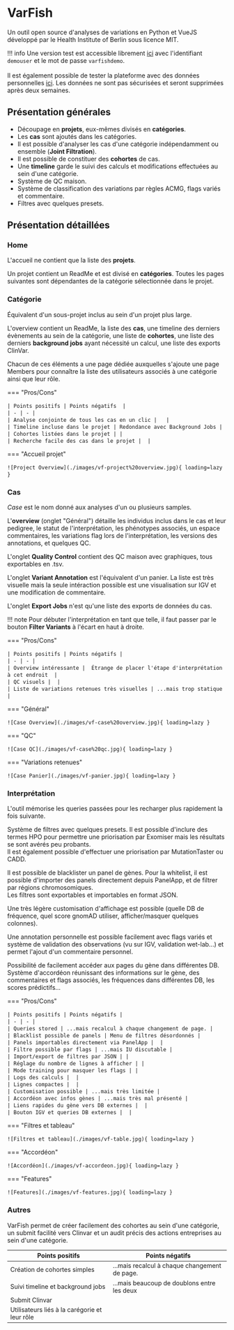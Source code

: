 # VarFish

Un outil open source d'analyses de variations en Python et VueJS développé par le Health Institute of Berlin sous licence MIT.

!!! info
    Une version test est accessible librement [ici](https://varfish-demo.bihealth.org/) avec l'identifiant `demouser` et le mot de passe `varfishdemo`.<br><br>
    Il est également possible de tester la plateforme avec des données personnelles [ici](https://varfish-kiosk.bihealth.org/). Les données ne sont pas sécurisées et seront supprimées après deux semaines.


## Présentation générales
- Découpage en **projets**, eux-mêmes divisés en **catégories**.
- Les **cas** sont ajoutés dans les catégories.
- Il est possible d'analyser les cas d'une catégorie indépendamment ou ensemble (**Joint Filtration**).
- Il est possible de constituer des **cohortes** de cas.
- Une **timeline** garde le suivi des calculs et modifications effectuées au sein d'une catégorie.
- Système de QC maison.
- Système de classification des variations par règles ACMG, flags variés et commentaire.
- Filtres avec quelques presets.

## Présentation détaillées
### Home
L'accueil ne contient que la liste des **projets**.

Un projet contient un ReadMe et est divisé en **catégories**. Toutes les pages suivantes sont dépendantes de la catégorie sélectionnée dans le projet.

### Catégorie
Équivalent d'un sous-projet inclus au sein d'un projet plus large.

L'overview contient un ReadMe, la liste des **cas**, une timeline des derniers évènements au sein de la catégorie, une liste de **cohortes**, une liste des derniers **background jobs** ayant nécessité un calcul, une liste des exports ClinVar.

Chacun de ces éléments a une page dédiée auxquelles s'ajoute une page Members pour connaître la liste des utilisateurs associés à une catégorie ainsi que leur rôle.

=== "Pros/Cons"

    | Points positifs | Points négatifs  |
    | - | - |
    | Analyse conjointe de tous les cas en un clic |   |
    | Timeline incluse dans le projet | Redondance avec Background Jobs |
    | Cohortes listées dans le projet | |
    | Recherche facile des cas dans le projet |  |

=== "Accueil projet"

    ![Project Overview](./images/vf-project%20overview.jpg){ loading=lazy }


### Cas
*Case* est le nom donné aux analyses d'un ou plusieurs samples.

L'**overview** (onglet "Général") détaille les individus inclus dans le cas et leur pedigree, le statut de l'interprétation, les phénotypes associés, un espace commentaires, les variations flag lors de l'interprétation, les versions des annotations, et quelques QC.

L'onglet **Quality Control** contient des QC maison avec graphiques, tous exportables en .tsv.

L'onglet **Variant Annotation** est l'équivalent d'un panier. La liste est très visuelle mais la seule intéraction possible est une visualisation sur IGV et une modification de commentaire.

L'onglet **Export Jobs** n'est qu'une liste des exports de données du cas.

!!! note
    Pour débuter l'interprétation en tant que telle, il faut passer par le bouton **Filter Variants** à l'écart en haut à droite.

=== "Pros/Cons"

    | Points positifs | Points négatifs |
    | - | - |
    | Overview intéressante |  Étrange de placer l'étape d'interprétation à cet endroit  |
    | QC visuels |  |
    | Liste de variations retenues très visuelles | ...mais trop statique |

=== "Général"

    ![Case Overview](./images/vf-case%20overview.jpg){ loading=lazy }

=== "QC"

    ![Case QC](./images/vf-case%20qc.jpg){ loading=lazy }

=== "Variations retenues"

    ![Case Panier](./images/vf-panier.jpg){ loading=lazy }

### Interprétation
L'outil mémorise les queries passées pour les recharger plus rapidement la fois suivante.

Système de filtres avec quelques presets. Il est possible d'inclure des termes HPO pour permettre une priorisation par Exomiser mais les résultats se sont avérés peu probants.<br>
Il est également possible d'effectuer une priorisation par MutationTaster ou CADD.

Il est possible de blacklister un panel de gènes. Pour la whitelist, il est possible d'importer des panels directement depuis PanelApp, et de filtrer par régions chromosomiques.<br>
Les filtres sont exportables et importables en format JSON.

Une très légère customisation d'affichage est possible (quelle DB de fréquence, quel score gnomAD utiliser, afficher/masquer quelques colonnes).

Une annotation personnelle est possible facilement avec flags variés et système de validation des observations (vu sur IGV, validation wet-lab...) et permet l'ajout d'un commentaire personnel.

Possibilité de facilement accéder aux pages du gène dans différentes DB.<br>
Système d'accordéon réunissant des informations sur le gène, des commentaires et flags associés, les fréquences dans différentes DB, les scores prédictifs...

=== "Pros/Cons"

    | Points positifs | Points négatifs |
    | - | - |
    | Queries stored | ...mais recalcul à chaque changement de page. |
    | Blacklist possible de panels | Menu de filtres désordonnés |
    | Panels importables directement via PanelApp |  |
    | Filtre possible par flags | ...mais IU discutable |
    | Import/export de filtres par JSON | |
    | Réglage du nombre de lignes à afficher | |
    | Mode training pour masquer les flags | |
    | Logs des calculs |  |
    | Lignes compactes |  |
    | Customisation possible | ...mais très limitée |
    | Accordéon avec infos gènes | ...mais très mal présenté |
    | Liens rapides du gène vers DB externes |  |
    | Bouton IGV et queries DB externes |  |

=== "Filtres et tableau"

    ![Filtres et tableau](./images/vf-table.jpg){ loading=lazy }

=== "Accordéon"

    ![Accordéon](./images/vf-accordeon.jpg){ loading=lazy }

=== "Features"

    ![Features](./images/vf-features.jpg){ loading=lazy }

### Autres
VarFish permet de créer facilement des cohortes au sein d'une catégorie, un submit facilité vers Clinvar et un audit précis des actions entreprises au sein d'une catégorie.

| Points positifs | Points négatifs |
| - | - |
| Création de cohortes simples | ...mais recalcul à chaque changement de page. |
| Suivi timeline et background jobs | ...mais beaucoup de doublons entre les deux |
| Submit Clinvar |  |
| Utilisateurs liés à la carégorie et leur rôle | |
